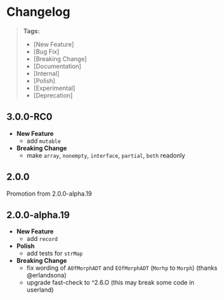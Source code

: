 # Changelog

> **Tags:**
>
> - [New Feature]
> - [Bug Fix]
> - [Breaking Change]
> - [Documentation]
> - [Internal]
> - [Polish]
> - [Experimental]
> - [Deprecation]

## 3.0.0-RC0

- **New Feature**
  - add `mutable`
- **Breaking Change**
  - make `array`, `nonempty`, `interface`, `partial`, `both` readonly

## 2.0.0

Promotion from 2.0.0-alpha.19

## 2.0.0-alpha.19

- **New Feature**
  - add `record`
- **Polish**
  - add tests for `strMap`
- **Breaking Change**
  - fix wording of `AOfMorphADT` and `EOfMorphADT` (`Morhp` to `Morph`) (thanks @erlandsona)
  - upgrade fast-check to ^2.6.O (this may break some code in userland)
